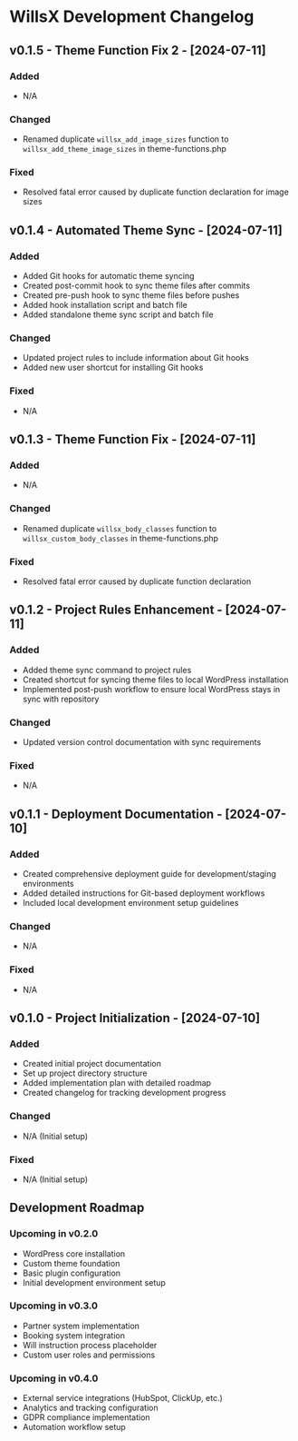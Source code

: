 # WillsX Development Changelog

## v0.1.5 - Theme Function Fix 2 - [2024-07-11]

### Added
- N/A

### Changed
- Renamed duplicate `willsx_add_image_sizes` function to `willsx_add_theme_image_sizes` in theme-functions.php

### Fixed
- Resolved fatal error caused by duplicate function declaration for image sizes

## v0.1.4 - Automated Theme Sync - [2024-07-11]

### Added
- Added Git hooks for automatic theme syncing
- Created post-commit hook to sync theme files after commits
- Created pre-push hook to sync theme files before pushes
- Added hook installation script and batch file
- Added standalone theme sync script and batch file

### Changed
- Updated project rules to include information about Git hooks
- Added new user shortcut for installing Git hooks

### Fixed
- N/A

## v0.1.3 - Theme Function Fix - [2024-07-11]

### Added
- N/A

### Changed
- Renamed duplicate `willsx_body_classes` function to `willsx_custom_body_classes` in theme-functions.php

### Fixed
- Resolved fatal error caused by duplicate function declaration

## v0.1.2 - Project Rules Enhancement - [2024-07-11]

### Added
- Added theme sync command to project rules
- Created shortcut for syncing theme files to local WordPress installation
- Implemented post-push workflow to ensure local WordPress stays in sync with repository

### Changed
- Updated version control documentation with sync requirements

### Fixed
- N/A

## v0.1.1 - Deployment Documentation - [2024-07-10]

### Added
- Created comprehensive deployment guide for development/staging environments
- Added detailed instructions for Git-based deployment workflows
- Included local development environment setup guidelines

### Changed
- N/A

### Fixed
- N/A

## v0.1.0 - Project Initialization - [2024-07-10]

### Added
- Created initial project documentation 
- Set up project directory structure
- Added implementation plan with detailed roadmap
- Created changelog for tracking development progress

### Changed
- N/A (Initial setup)

### Fixed
- N/A (Initial setup)

## Development Roadmap

### Upcoming in v0.2.0
- WordPress core installation
- Custom theme foundation
- Basic plugin configuration
- Initial development environment setup

### Upcoming in v0.3.0
- Partner system implementation
- Booking system integration 
- Will instruction process placeholder
- Custom user roles and permissions

### Upcoming in v0.4.0
- External service integrations (HubSpot, ClickUp, etc.)
- Analytics and tracking configuration
- GDPR compliance implementation
- Automation workflow setup 